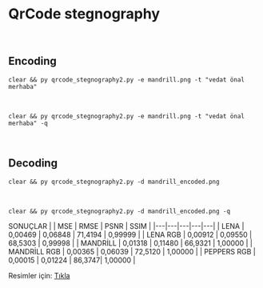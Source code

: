 # QrCode stegnography

<br>


## Encoding
```
clear && py qrcode_stegnography2.py -e mandrill.png -t "vedat önal merhaba"
```

<br>

```
clear && py qrcode_stegnography2.py -e mandrill.png -t "vedat önal merhaba" -q
```

<br>

## Decoding
```
clear && py qrcode_stegnography2.py -d mandrill_encoded.png
```

<br>

```
clear && py qrcode_stegnography2.py -d mandrill_encoded.png -q
```

SONUÇLAR
|   | MSE | RMSE | PSNR | SSIM |
|---|---|---|---|---|
| LENA | 0,00469 | 0,06848 | 71,4194 | 0,99999 |
| LENA RGB | 0,00912 | 0,09550 | 68,5303  | 0,99998 |
| MANDRİLL | 0,01318 | 0,11480 | 66,9321 | 1,00000 | 
| MANDRİLL RGB | 0,00365 | 0,06039 | 72,5120 | 1,00000 | 
| PEPPERS RGB | 0,00015 | 0,01224 | 86,3747| 1,00000 | 

Resimler için: [Tıkla](https://sipi.usc.edu/database/database.php?volume=misc)
